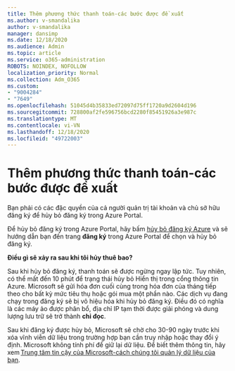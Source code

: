 ```yaml
---
title: Thêm phương thức thanh toán-các bước được đề xuất
ms.author: v-smandalika
author: v-smandalika
manager: dansimp
ms.date: 12/18/2020
ms.audience: Admin
ms.topic: article
ms.service: o365-administration
ROBOTS: NOINDEX, NOFOLLOW
localization_priority: Normal
ms.collection: Adm_O365
ms.custom:
- "9004284"
- "7649"
ms.openlocfilehash: 51045d4b35833ed72097d75ff1720a9d2604d196
ms.sourcegitcommit: 728800af2fe596756bcd2280f85451926a3e987c
ms.translationtype: MT
ms.contentlocale: vi-VN
ms.lasthandoff: 12/18/2020
ms.locfileid: "49722003"
---
```

# <a name="add-payment-method---recommended-steps"></a>Thêm phương thức thanh toán-các bước được đề xuất

Bạn phải có các đặc quyền của cả người quản trị tài khoản và chủ sở hữu đăng ký để hủy bỏ đăng ký trong Azure Portal. 

Để hủy bỏ đăng ký trong Azure Portal, hãy bấm [hủy bỏ đăng ký Azure](https://ms.portal.azure.com/#blade/Microsoft_Azure_Billing/SubscriptionsBlade) và sẽ hướng dẫn bạn đến trang **đăng ký** trong Azure Portal để chọn và hủy bỏ đăng ký. 

**Điều gì sẽ xảy ra sau khi tôi hủy thuê bao?** 

Sau khi hủy bỏ đăng ký, thanh toán sẽ được ngừng ngay lập tức. Tuy nhiên, có thể mất đến 10 phút để trạng thái hủy bỏ Hiển thị trong cổng thông tin Azure. Microsoft sẽ gửi hóa đơn cuối cùng trong hóa đơn của tháng tiếp theo cho bất kỳ mức tiêu thụ hoặc gói mua một phần nào. Các dịch vụ đang chạy trong đăng ký sẽ bị vô hiệu hóa khi hủy bỏ đăng ký. Điều đó có nghĩa là các máy ảo được phân bổ, địa chỉ IP tạm thời được giải phóng và dung lượng lưu trữ sẽ trở thành **chỉ đọc**. 

Sau khi đăng ký được hủy bỏ, Microsoft sẽ chờ cho 30-90 ngày trước khi xóa vĩnh viễn dữ liệu trong trường hợp bạn cần truy nhập hoặc thay đổi ý định. Microsoft không tính phí để giữ lại dữ liệu. Để biết thêm thông tin, hãy xem [Trung tâm tin cậy của Microsoft-cách chúng tôi quản lý dữ liệu của bạn](https://www.microsoft.com/trust-center/privacy/data-management#leave).



